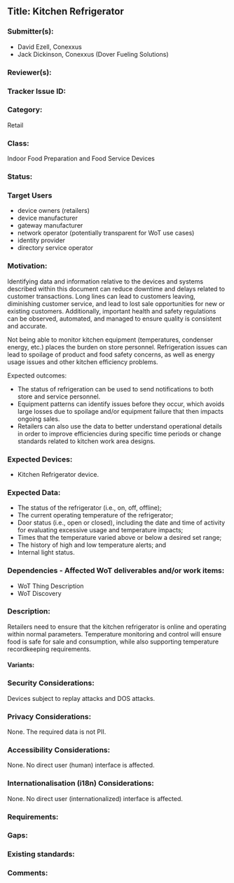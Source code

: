 ## Title: Kitchen Refrigerator

### Submitter(s): 

- David Ezell, Conexxus
- Jack Dickinson, Conexxus (Dover Fueling Solutions)

### Reviewer(s):

### Tracker Issue ID:

### Category:

Retail

### Class: 

Indoor Food Preparation and Food Service Devices

### Status: 

### Target Users
- device owners (retailers)
- device manufacturer
- gateway manufacturer
- network operator (potentially transparent for WoT use cases)
- identity provider
- directory service operator

### Motivation:

Identifying data and information relative to the devices and systems described within this document can reduce downtime and delays related to customer transactions.   Long lines can lead to customers leaving, diminishing customer service, and lead to lost sale opportunities for new or existing customers.  Additionally, important health and safety regulations can be observed, automated, and managed to ensure quality is consistent and accurate.

Not being able to monitor kitchen equipment (temperatures, condenser energy, etc.) places the burden on store personnel.  Refrigeration issues can lead to spoilage of product and food safety concerns, as well as energy usage issues and other kitchen efficiency problems. 

Expected outcomes:
- The status of refrigeration can be used to send notifications to both store and service personnel.
- Equipment patterns can identify issues before they occur, which avoids large losses due to spoilage and/or equipment failure that then impacts ongoing sales.
- Retailers can also use the data to better understand operational details in order to improve efficiencies during specific time periods or change standards related to kitchen work area designs.



### Expected Devices:

- Kitchen Refrigerator device.

### Expected Data:
- The status of the refrigerator (i.e., on, off, offline);
- The current operating temperature of the refrigerator;
- Door status (i.e., open or closed), including the date and time of activity for evaluating excessive usage and temperature impacts;
- Times that the temperature varied above or below a desired set range;
- The history of high and low temperature alerts; and
- Internal light status.


### Dependencies - Affected WoT deliverables and/or work items:

- WoT Thing Description
- WoT Discovery

### Description:
Retailers need to ensure that the kitchen refrigerator is online and operating within normal parameters.  Temperature monitoring and control will ensure food is safe for sale and consumption, while also supporting temperature recordkeeping requirements.   

#### Variants:

### Security Considerations:

Devices subject to replay attacks and DOS attacks.

### Privacy Considerations:

None. The required data is not PII.

### Accessibility Considerations:

None. No direct user (human) interface is affected.

### Internationalisation (i18n) Considerations:

None.  No direct user (internationalized) interface is affected.

### Requirements:

### Gaps:

### Existing standards:

### Comments:

